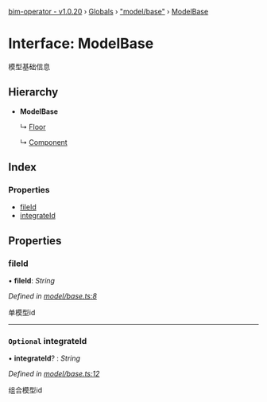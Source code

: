[bim-operator - v1.0.20](../README.md) › [Globals](../globals.md) › ["model/base"](../modules/_model_base_.md) › [ModelBase](_model_base_.modelbase.md)

# Interface: ModelBase

模型基础信息

## Hierarchy

* **ModelBase**

  ↳ [Floor](_model_floor_.floor.md)

  ↳ [Component](_model_component_.component.md)

## Index

### Properties

* [fileId](_model_base_.modelbase.md#fileid)
* [integrateId](_model_base_.modelbase.md#optional-integrateid)

## Properties

###  fileId

• **fileId**: *String*

*Defined in [model/base.ts:8](https://github.com/youkaisteve/bim-operator/blob/4b2ca5f/src/model/base.ts#L8)*

单模型id

___

### `Optional` integrateId

• **integrateId**? : *String*

*Defined in [model/base.ts:12](https://github.com/youkaisteve/bim-operator/blob/4b2ca5f/src/model/base.ts#L12)*

组合模型id
